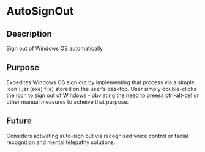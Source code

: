 # AutoSignOut

## Description
Sign out of Windows OS automatically

## Purpose
Expedites Windows OS sign out by implementing that process via a simple icon (.jar (exe) file) stored on the user's desktop. 
User simply double-clicks the icon to sign out of Windows - obviating the need to preess ctrl-alt-del or other manual measures to acheive that purpose. 

## Future
Considers activating auto-sign out via recognised voice control or facial recognition and mental telepathy solutions.
